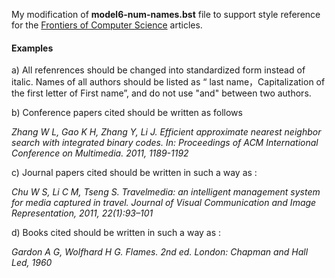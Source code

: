
My modification of **model6-num-names.bst**  file to support style reference for the  [Frontiers of Computer Science](https://www.springer.com/journal/11704) articles.

#### Examples
a) All refenrences should be changed into standardized form instead of italic. Names of all authors should be listed as “ last name，Capitalization of the first letter of First name”, and do not use "and" between two authors.

b) Conference papers cited should be written as follows

*Zhang W L, Gao K H, Zhang Y, Li J. Efficient approximate nearest neighbor search with integrated binary codes. In: Proceedings of ACM International Conference on Multimedia. 2011, 1189-1192*


c) Journal papers cited should be written in such a way as :

*Chu W S, Li C M, Tseng S. Travelmedia: an intelligent management system for media captured in travel. Journal of Visual Communication and Image Representation, 2011, 22(1):93–101*

d) Books cited should be written in such a way as :

*Gardon A G, Wolfhard H G. Flames. 2nd ed. London: Chapman and Hall Led, 1960*